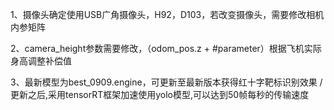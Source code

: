 1、摄像头确定使用USB广角摄像头，H92，D103，若改变摄像头，需要修改相机内参矩阵

2、camera_height参数需要修改，（odom_pos.z + #parameter）根据飞机实际身高调整补偿值

3、最新模型为best_0909.engine，可更新至最新版本获得红十字靶标识别效果  /  更新之后,采用tensorRT框架加速使用yolo模型,可以达到50帧每秒的传输速度
